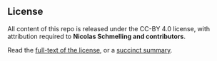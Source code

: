 ## License

All content of this repo is released under the CC-BY 4.0 license, with attribution required to __Nicolas Schmelling and contributors__.

Read the [full-text of the license](https://creativecommons.org/licenses/by/4.0/legalcode), or a [succinct summary](https://creativecommons.org/licenses/by/4.0/).
